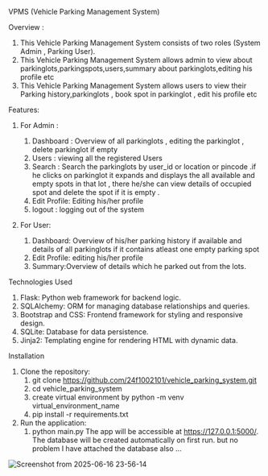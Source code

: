 VPMS (Vehicle Parking Management System) 

Overview :
1. This Vehicle Parking Management System consists of two roles (System Admin , Parking User).
2. This Vehicle Parking Management System allows admin to view about parkinglots,parkingspots,users,summary about parkinglots,editing his profile etc
3. This Vehicle Parking Management System allows users to view their Parking history,parkinglots , book spot in parkinglot , edit his profile etc

Features:
1. For Admin :
    1. Dashboard : Overview of all parkinglots , editing the parkinglot , delete parkinglot if empty
    2. Users : viewing all the registered Users
    3. Search : Search the parkinglots by user_id or location or pincode .if he clicks on parkinglot it expands and displays the all available and empty spots in that lot , there he/she can view details of occupied spot and delete the spot if it is empty .
    4. Edit Profile: Editing his/her profile
    5. logout : logging out of the system 

2. For User:
    1. Dashboard: Overview of his/her parking history if available and details of all parkinglots if it contains atleast one empty parking spot
    2. Edit Profile: editing his/her profile
    3. Summary:Overview of details which he parked out from the lots.

Technologies Used
1. Flask: Python web framework for backend logic.
2. SQLAlchemy: ORM for managing database relationships and queries.
3. Bootstrap and CSS: Frontend framework for styling and responsive design.
4. SQLite: Database for data persistence.
5. Jinja2: Templating engine for rendering HTML with dynamic data.

Installation
1. Clone the repository:
    1. git clone https://github.com/24f1002101/vehicle_parking_system.git
    2. cd vehicle_parking_system
    3. create virtual environment by python -m venv virtual_environment_name
    4. pip install -r requirements.txt
2. Run the application:
    1. python main.py
The app will be accessible at https://127.0.0.1:5000/. The database will be created automatically on first run. but no problem I have attached the database also ...

![Screenshot from 2025-06-16 23-56-14](https://github.com/user-attachments/assets/7b25dec3-7ae0-4f6e-a37d-43150b4ca167)

